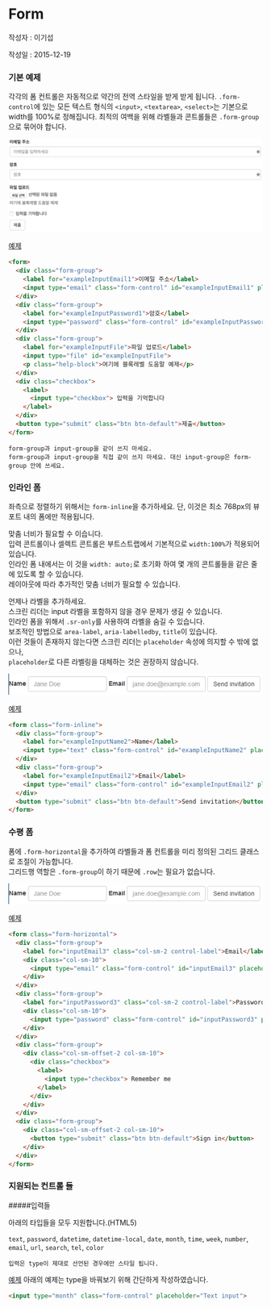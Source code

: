 # Form

작성자 : 이기섭

작성일 : 2015-12-19


### 기본 예제

각각의 폼 컨트롤은 자동적으로 약간의 전역 스타일을 받게 받게 됩니다. `.form-control`에 있는 모든 텍스트 형식의 `<input>`, `<textarea>`, `<select>`는 기본으로 width를 100%로 정해집니다. 최적의 여백을 위해 라벨들과 콘트롤들은 `.form-group`으로 묶어야 합니다.

![기본 예제 테이블](../images/css-table-basic.png)

[예제](http://codepen.io/luensys/pen/GoZwYj?editors=100)
```html
<form>
  <div class="form-group">
    <label for="exampleInputEmail1">이메일 주소</label>
    <input type="email" class="form-control" id="exampleInputEmail1" placeholder="이메일을 입력하세요">
  </div>
  <div class="form-group">
    <label for="exampleInputPassword1">암호</label>
    <input type="password" class="form-control" id="exampleInputPassword1" placeholder="암호">
  </div>
  <div class="form-group">
    <label for="exampleInputFile">파일 업로드</label>
    <input type="file" id="exampleInputFile">
    <p class="help-block">여기에 블록레벨 도움말 예제</p>
  </div>
  <div class="checkbox">
    <label>
      <input type="checkbox"> 입력을 기억합니다
    </label>
  </div>
  <button type="submit" class="btn btn-default">제출</button>
</form>
```
```
form-group과 input-group을 같이 쓰지 마세요.
form-group과 input-group을 직접 같이 쓰지 마세요. 대신 input-group은 form-group 안에 쓰세요.
```

### 인라인 폼

좌측으로 정렬하기 위해서는 `form-inline`을 추가하세요. 단, 이것은 최소 768px의 뷰포트 내의 폼에만 적용됩니다.

맞춤 너비가 필요할 수 이습니다.  
입력 콘트롤이나 셀렉트 콘트롤은 부트스트랩에서 기본적으로 `width:100%`가 적용되어 있습니다.  
인라인 폼 내에서는 이 것을 `width: auto;`로 초기화 하여 몇 개의 콘트롤들을 같은 줄에 있도록 할 수 있습니다.  
레이아웃에 따라 추가적인 맞춤 너비가 필요할 수 있습니다.  


언제나 라벨을 추가하세요.  
스크린 리더는 input 라벨을 포함하지 않을 경우 문제가 생길 수 있습니다.  
인라인 폼을 위해서 `.sr-only`를 사용하여 라벨을 숨길 수 있습니다.  
보조적인 방법으로 `area-label`, `aria-labelledby`, `title`이 있습니다.  
이런 것들이 존재하지 않는다면 스크린 리더는 `placeholder` 속성에 의지할 수 밖에 없으나,  
`placeholder`로 다른 라벨링을 대체하는 것은 권장하지 않습니다.  

![인라인 예제 테이블](../images/css-table-inline.png)

[예제](http://codepen.io/luensys/pen/JGEZwK?editors=100)

```html
<form class="form-inline">
  <div class="form-group">
    <label for="exampleInputName2">Name</label>
    <input type="text" class="form-control" id="exampleInputName2" placeholder="Jane Doe">
  </div>
  <div class="form-group">
    <label for="exampleInputEmail2">Email</label>
    <input type="email" class="form-control" id="exampleInputEmail2" placeholder="jane.doe@example.com">
  </div>
  <button type="submit" class="btn btn-default">Send invitation</button>
</form>
```

### 수평 폼
폼에 `.form-horizontal`을 추가하여 라벨들과 폼 컨트롤을 미리 정의된 그리드 클래스로 조절이 가능합니다.  
그리드행 역할은 `.form-group`이 하기 때문에 `.row`는 필요가 없습니다.

![수평 폼 예제 테이블](../images/css-table-horizontal.png)

[예제](http://codepen.io/luensys/pen/BjpPLv?editors=100)
```html
<form class="form-horizontal">
  <div class="form-group">
    <label for="inputEmail3" class="col-sm-2 control-label">Email</label>
    <div class="col-sm-10">
      <input type="email" class="form-control" id="inputEmail3" placeholder="Email">
    </div>
  </div>
  <div class="form-group">
    <label for="inputPassword3" class="col-sm-2 control-label">Password</label>
    <div class="col-sm-10">
      <input type="password" class="form-control" id="inputPassword3" placeholder="Password">
    </div>
  </div>
  <div class="form-group">
    <div class="col-sm-offset-2 col-sm-10">
      <div class="checkbox">
        <label>
          <input type="checkbox"> Remember me
        </label>
      </div>
    </div>
  </div>
  <div class="form-group">
    <div class="col-sm-offset-2 col-sm-10">
      <button type="submit" class="btn btn-default">Sign in</button>
    </div>
  </div>
</form>
```

### 지원되는 컨트롤 들

#####입력들

아래의 타입들을 모두 지원합니다.(HTML5)

`text`, `password`, `datetime`, `datetime-local`, `date`, `month`, `time`, `week`, `number`, `email`, `url`, `search`, `tel`, `color`

```
입력은 type이 제대로 선언된 경우에만 스타일 됩니다.
```

[예제](http://codepen.io/luensys/pen/EPZpdv?editors=100)
아래의 예제는 type을 바꿔보기 위해 간단하게 작성하였습니다.

```html
<input type="month" class="form-control" placeholder="Text input">
```

